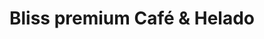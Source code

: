 ---
title: "Bliss premium Café & Helado"
url: /caicedonia/bliss-premium-cafe-und-helado/
shop: panadería
---